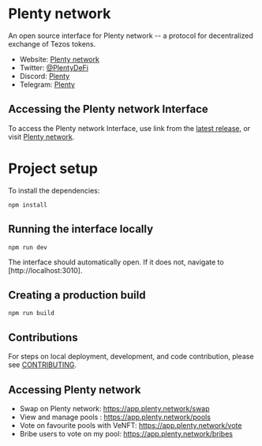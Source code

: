 # Plenty network

An open source interface for Plenty network -- a protocol for decentralized exchange of Tezos tokens.

- Website: [Plenty network](https://app.plenty.network/)
- Twitter: [@PlentyDeFi](https://twitter.com/plenty_network/)
- Discord: [Plenty](https://discord.gg/9wZ4CuvkuJ)
- Telegram: [Plenty](https://t.me/PlentyDeFi)

## Accessing the Plenty network Interface

To access the Plenty network Interface, use link from the
[latest release](https://github.com/Plenty-network/plenty-network-frontend/),
or visit [Plenty network](https://app.plenty.network/).

# Project setup

To install the dependencies:

```
npm install
```

## Running the interface locally

```
npm run dev
```

The interface should automatically open. If it does not, navigate to [http://localhost:3010].

## Creating a production build

```
npm run build
```

## Contributions

For steps on local deployment, development, and code contribution, please see [CONTRIBUTING](./CONTRIBUTING.md).

## Accessing Plenty network

- Swap on Plenty network: https://app.plenty.network/swap
- View and manage pools : https://app.plenty.network/pools
- Vote on favourite pools with VeNFT: https://app.plenty.network/vote
- Bribe users to vote on my pool: https://app.plenty.network/bribes

